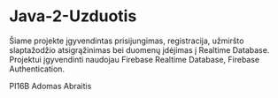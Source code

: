 # Java-2-Uzduotis

Šiame projekte įgyvendintas prisijungimas, registracija, užmiršto slaptažodžio atsigrąžinimas bei duomenų įdėjimas
į Realtime Database.
Projektui įgyvendinti naudojau Firebase Realtime Database, Firebase Authentication.

PI16B Adomas Abraitis
